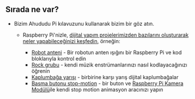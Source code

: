 ## Sırada ne var?

+ Bizim Ahududu Pi</a> kılavuzunu kullanarak bizim bir göz atın.</p></li> 
    
    + Raspberry Pi'nizle, [dijital yapım projelerimizden bazılarını oluşturarak neler yapabileceğinizi keşfedin](https://projects.raspberrypi.org), örneğin:
        
        + [Robot anteni](https://projects.raspberrypi.org/en/projects/robot-antenna) - Bir robotun anten ışığını bir Raspberry Pi ve kod bloklarıyla kontrol edin
        + [Rock grubu](https://projects.raspberrypi.org/en/projects/rock-band) - kendi müzik enstrümanlarınızı nasıl kodlayacağınızı öğrenin
        + [Kaplumbağa yarışı](https://projects.raspberrypi.org/en/projects/turtle-race) - birbirine karşı yarış dijital kaplumbağalar
        + [Basma butonu stop-motion](https://projects.raspberrypi.org/en/projects/push-button-stop-motion) - bir buton ve [Raspberry Pi Kamera Modülü](https://www.raspberrypi.org/products/camera-module-v2/)ile kendi stop motion animasyon aracınızı yapın</ul>
